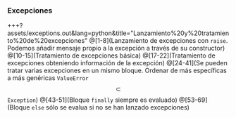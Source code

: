 ### Excepciones

+++?assets/exceptions.out&lang=python&title="Lanzamiento%20y%20tratamiento%20de%20excepciones"
@[1-8](Lanzamiento de excepciones con `raise`. Podemos añadir mensaje propio a la excepción a través de su constructor)
@[10-15](Tratamiento de excepciones básica)
@[17-22](Tratamiento de excepciones obteniendo información de la excepción)
@[24-41](Se pueden tratar varias excepciones en un mismo bloque. Ordenar de más específicas a más genéricas `ValueError` $$\subset$$ `Exception`)
@[43-51](Bloque `finally` siempre es evaluado)
@[53-69](Bloque `else` sólo se evalua si no se han lanzado excepciones)